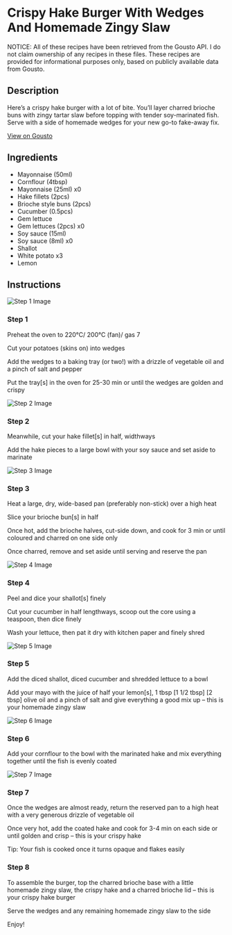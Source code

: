 # Crispy Hake Burger With Wedges And Homemade Zingy Slaw

NOTICE: All of these recipes have been retrieved from the Gousto API. I do not claim ownership of any recipes in these files. These recipes are provided for informational purposes only, based on publicly available data from Gousto.

## Description

Here’s a crispy hake burger with a lot of bite. You’ll layer charred brioche buns with zingy tartar slaw before topping with tender soy-marinated fish. Serve with a side of homemade wedges for your new go-to fake-away fix.

[View on Gousto](https://www.gousto.co.uk/recipes/cookbook/crispy-hake-burger-with-wedges-and-homemade-zingy-slaw)

## Ingredients

- Mayonnaise (50ml)
- Cornflour (4tbsp)
- Mayonnaise (25ml) x0
- Hake fillets (2pcs)
- Brioche style buns (2pcs)
- Cucumber (0.5pcs)
- Gem lettuce
- Gem lettuces (2pcs) x0
- Soy sauce (15ml)
- Soy sauce (8ml) x0
- Shallot
- White potato x3
- Lemon

## Instructions

![Step 1 Image](https://production-media.gousto.co.uk/cms/recipe-step-image/step-1-23-1709284078425-x200.jpg)

### Step 1

Preheat the oven to 220°C/ 200°C (fan)/ gas 7

Cut your potatoes (skins on) into wedges

Add the wedges to a baking tray (or two!) with a drizzle of vegetable oil and a pinch of salt and pepper

Put the tray[s] in the oven for 25-30 min or until the wedges are golden and crispy

![Step 2 Image](https://production-media.gousto.co.uk/cms/recipe-step-image/step-2-23-1709284082025-x200.jpg)

### Step 2

Meanwhile, cut your hake fillet[s] in half, widthways

Add the hake pieces to a large bowl with your soy sauce and set aside to marinate

![Step 3 Image](https://production-media.gousto.co.uk/cms/recipe-step-image/step-3-27-1709284085793-x200.jpg)

### Step 3

Heat a large, dry, wide-based pan (preferably non-stick) over a high heat

Slice your brioche bun[s] in half

Once hot, add the brioche halves, cut-side down, and cook for 3 min or until coloured and charred on one side only

Once charred, remove and set aside until serving and reserve the pan

![Step 4 Image](https://production-media.gousto.co.uk/cms/recipe-step-image/step-4-22-1709284090445-x200.jpg)

### Step 4

Peel and dice your shallot[s]<span class="text-danger"> </span>finely

Cut your cucumber in half lengthways, scoop out the core using a teaspoon, then dice finely

Wash your lettuce, then pat it dry with kitchen paper and finely shred

![Step 5 Image](https://production-media.gousto.co.uk/cms/recipe-step-image/step-5-23-1709284094465-x200.jpg)

### Step 5

Add the diced shallot, diced cucumber and shredded lettuce to a bowl

Add your mayo with the juice of half your lemon[s], 1 tbsp<span class="text-purple"> [1 1/2 tbsp]</span> <span class="text-danger">[2 tbsp]</span> olive oil and a pinch of salt and give everything a good mix up – this is your homemade zingy slaw

![Step 6 Image](https://production-media.gousto.co.uk/cms/recipe-step-image/step-6-23-1709284098508-x200.jpg)

### Step 6

Add your cornflour to the bowl with the marinated hake and mix everything together until the fish is evenly coated

![Step 7 Image](https://production-media.gousto.co.uk/cms/recipe-step-image/step-7-22-1709284104979-x200.jpg)

### Step 7

Once the wedges are almost ready, return the reserved pan to a high heat with a very generous drizzle of vegetable oil

Once very hot, add the coated hake and cook for 3-4 min on each side or until golden and crisp – this is your crispy hake

Tip: Your fish is cooked once it turns opaque and flakes easily

### Step 8

To assemble the burger, top the charred brioche base with a little homemade zingy slaw, the crispy hake and a charred brioche lid – this is your crispy hake burger

Serve the wedges and any remaining homemade zingy slaw to the side

Enjoy!

